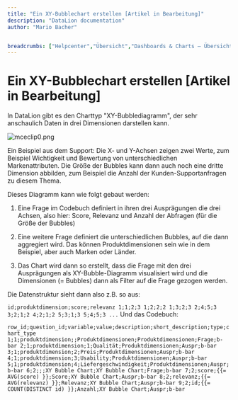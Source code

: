 ```yaml
---
title: "Ein XY-Bubblechart erstellen [Artikel in Bearbeitung]"
description: "DataLion documentation"
author: "Mario Bacher"


breadcrumbs: ["Helpcenter","Übersicht","Dashboards & Charts – Übersicht & Anleitungen"]
---
```


# Ein XY-Bubblechart erstellen [Artikel in Bearbeitung]

In DataLion gibt es den Charttyp "XY-Bubblediagramm", der sehr anschaulich Daten in drei Dimensionen darstellen kann.

![mceclip0.png](/img/83329220.png)

Ein Beispiel aus dem Support: Die X- und Y-Achsen zeigen zwei Werte, zum Beispiel Wichtigkeit und Bewertung von unterschiedlichen Markenattributen. Die Größe der Bubbles kann dann auch noch eine dritte Dimension abbilden, zum Beispiel die Anzahl der Kunden-Supportanfragen zu diesem Thema.

Dieses Diagramm kann wie folgt gebaut werden:

1.  Eine Frage im Codebuch definiert in ihren drei Ausprägungen die drei Achsen, also hier: Score, Relevanz und Anzahl der Abfragen (für die Größe der Bubbles)
    
2.  Eine weitere Frage definiert die unterschiedlichen Bubbles, auf die dann aggregiert wird. Das können Produktdimensionen sein wie in dem Beispiel, aber auch Marken oder Länder.
    
3.  Das Chart wird dann so erstellt, dass die Frage mit den drei Ausprägungen als XY-Bubble-Diagramm visualisiert wird und die Dimensionen (= Bubbles) dann als Filter auf die Frage gezogen werden.
    

Die Datenstruktur sieht dann also z.B. so aus:

``
id;produktdimension;score;relevanz
1;1;2;3
1;2;2;2
1;3;2;3
2;4;5;3
3;2;1;2
4;2;1;2
5;3;1;3
5;4;5;3
...
``
Und das Codebuch:

``
row_id;question_id;variable;value;description;short_description;type;chart_type
1;1;produktdimension;;Produktdimensionen;Produktdimensionen;Frage;b-bar
2;1;produktdimension;1;Qualität;Produktdimensionen;Auspr;b-bar
3;1;produktdimension;2;Preis;Produktdimensionen;Auspr;b-bar
4;1;produktdimension;3;Usability;Produktdimensionen;Auspr;b-bar
5;1;produktdimension;4;Liefergeschwindigkeit;Produktdimensionen;Auspr;b-bar
6;2;;;XY Bubble Chart;XY Bubble Chart;Frage;b-bar
7;2;score;{{= AVG(score) }};Score;XY Bubble Chart;Auspr;b-bar
8;2;relevanz;{{= AVG(relevanz) }};Relevanz;XY Bubble Chart;Auspr;b-bar
9;2;id;{{= COUNT(DISTINCT id) }};Anzahl;XY Bubble Chart;Auspr;b-bar
``
